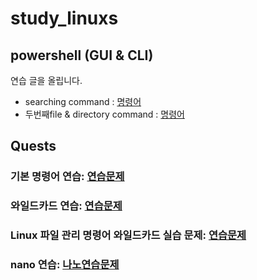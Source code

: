 # study_linuxs
## powershell (GUI & CLI)
연습 글을 올립니다.
- searching command : [명령어](/cods/10.powershells.sh)
- 두번째file & directory command : [명령어](/cods/20.control_file_dir_powershell.sh)

## Quests
###  기본 명령어 연습: [연습문제](/cods/codes/quests/basic_more_linux_commands.md)
### 와일드카드 연습: [연습문제](/codes/quests/40_linux_wildcard_practice.md)
### Linux 파일 관리 명령어 와일드카드 실습 문제: [연습문제](/codes/quests/41_linux_file_management_wildcard_practice.md)
### nano 연습: [나노연습문제](/codes/quests/50_linux_nano_practice_problems.md)
